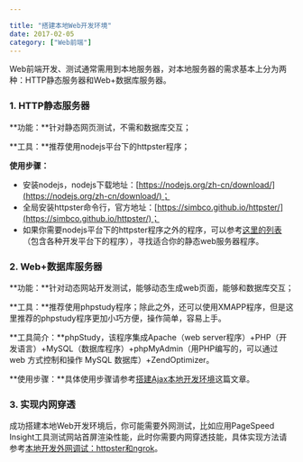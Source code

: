 ```yaml
---

title: "搭建本地Web开发环境"
date: 2017-02-05
category: ["Web前端"]
---
```


Web前端开发、测试通常需用到本地服务器，对本地服务器的需求基本上分为两种：HTTP静态服务器和Web+数据库服务器。

### 1. HTTP静态服务器

**功能：**针对静态网页测试，不需和数据库交互；

**工具：**推荐使用nodejs平台下的httpster程序；

**使用步骤：**

 + 安装nodejs，nodejs下载地址：[https://nodejs.org/zh-cn/download/](https://nodejs.org/zh-cn/download/)；
 + 全局安装httpster命令行，官方地址：[https://simbco.github.io/httpster/](https://simbco.github.io/httpster/)；
 + 如果你需要nodejs平台下的httpster程序之外的程序，可以参考[这里的列表](https://gist.github.com/willurd/5720255)（包含各种开发平台下的程序），寻找适合你的静态web服务器程序。

### 2. Web+数据库服务器

**功能：**针对动态网站开发测试，能够动态生成web页面，能够和数据库交互；

**工具：**推荐使用phpstudy程序；除此之外，还可以使用XMAPP程序，但是这里推荐的phpstudy程序更加小巧方便，操作简单，容易上手。

**工具简介：**phpStudy，该程序集成Apache（web server程序）+PHP（开发语言）+MySQL（数据库程序）+phpMyAdmin（用PHP编写的，可以通过 web 方式控制和操作 MySQL 数据库）+ZendOptimizer。

**使用步骤：**具体使用步骤请参考[搭建Ajax本地开发环境](build-local-server-for-ajax-development.html#post)这篇文章。

### 3. 实现内网穿透

成功搭建本地Web开发环境后，你可能需要外网测试，比如应用PageSpeed Insight工具测试网站首屏渲染性能，此时你需要内网穿透技能，具体实现方法请参考[本地开发外网调试：httpster和ngrok](build-a-local-server.html#post)。